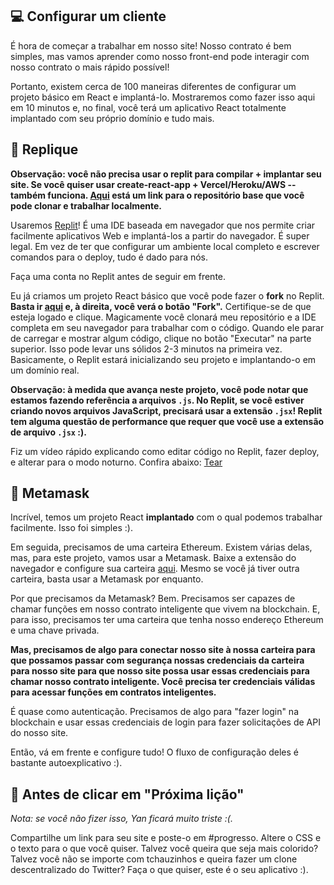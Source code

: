 💻 Configurar um cliente
------------------

É hora de começar a trabalhar em nosso site! Nosso contrato é bem simples, mas vamos aprender como nosso front-end pode interagir com nosso contrato o mais rápido possível!

Portanto, existem cerca de 100 maneiras diferentes de configurar um projeto básico em React e implantá-lo. Mostraremos como fazer isso aqui em 10 minutos e, no final, você terá um aplicativo React totalmente implantado com seu próprio domínio e tudo mais.

🤯 Replique
---------

**Observação: você não precisa usar o replit para compilar + implantar seu site. Se você quiser usar create-react-app + Vercel/Heroku/AWS -- também funciona. [Aqui](https://github.com/w3b3d3v/projeto-tchauzinho) está um link para o repositório base que você pode clonar e trabalhar localmente.**

Usaremos [Replit](https://replit.com/~)! É uma IDE baseada em navegador que nos permite criar facilmente aplicativos Web e implantá-los a partir do navegador. É super legal. Em vez de ter que configurar um ambiente local completo e escrever comandos para o deploy, tudo é dado para nós.

Faça uma conta no Replit antes de seguir em frente.

Eu já criamos um projeto React básico que você pode fazer o **fork** no Replit. **Basta ir [aqui](https://replit.com/@DanielCukier/projeto-tchauzinho?v=1) e, à direita, você verá o botão "Fork".** Certifique-se de que esteja logado e clique. Magicamente você clonará meu repositório e a IDE completa em seu navegador para trabalhar com o código. Quando ele parar de carregar e mostrar algum código, clique no botão "Executar" na parte superior. Isso pode levar uns sólidos 2-3 minutos na primeira vez. Basicamente, o Replit estará inicializando seu projeto e implantando-o em um domínio real.

**Observação: à medida que avança neste projeto, você pode notar que estamos fazendo referência a arquivos `.js`. No Replit, se você estiver criando novos arquivos JavaScript, precisará usar a extensão `.jsx`! Replit tem alguma questão de performance que requer que você use a extensão de arquivo `.jsx` :).**

Fiz um vídeo rápido explicando como editar código no Replit, fazer deploy, e alterar para o modo noturno. Confira abaixo:
[Tear](https://www.loom.com/share/4578eb9fba1243499a6913d214b21dc3)

🦊 Metamask
-----------

Incrível, temos um projeto React **implantado** com o qual podemos trabalhar facilmente. Isso foi simples :).

Em seguida, precisamos de uma carteira Ethereum. Existem várias delas, mas, para este projeto, vamos usar a Metamask. Baixe a extensão do navegador e configure sua carteira [aqui](https://metamask.io/download.html). Mesmo se você já tiver outra carteira, basta usar a Metamask por enquanto.

Por que precisamos da Metamask? Bem. Precisamos ser capazes de chamar funções em nosso contrato inteligente que vivem na blockchain. E, para isso, precisamos ter uma carteira que tenha nosso endereço Ethereum e uma chave privada.

**Mas, precisamos de algo para conectar nosso site à nossa carteira para que possamos passar com segurança nossas credenciais da carteira para nosso site para que nosso site possa usar essas credenciais para chamar nosso contrato inteligente. Você precisa ter credenciais válidas para acessar funções em contratos inteligentes.**

É quase como autenticação. Precisamos de algo para "fazer login" na blockchain e usar essas credenciais de login para fazer solicitações de API do nosso site.

Então, vá em frente e configure tudo! O fluxo de configuração deles é bastante autoexplicativo :).

🚨 Antes de clicar em "Próxima lição"
--------------------------------------------

*Nota: se você não fizer isso, Yan ficará muito triste :(.*

Compartilhe um link para seu site e poste-o em #progresso. Altere o CSS e o texto para o que você quiser. Talvez você queira que seja mais colorido? Talvez você não se importe com tchauzinhos e queira fazer um clone descentralizado do Twitter? Faça o que quiser, este é o seu aplicativo :).